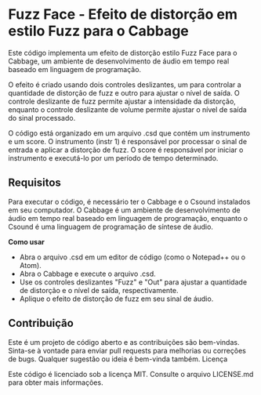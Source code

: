 <h1>Fuzz Face - Efeito de distorção em estilo Fuzz para o Cabbage</h1>

Este código implementa um efeito de distorção estilo Fuzz Face para o Cabbage, um ambiente de desenvolvimento de áudio em tempo real baseado em linguagem de programação.

O efeito é criado usando dois controles deslizantes, um para controlar a quantidade de distorção de fuzz e outro para ajustar o nível de saída. O controle deslizante de fuzz permite ajustar a intensidade da distorção, enquanto o controle deslizante de volume permite ajustar o nível de saída do sinal processado.

O código está organizado em um arquivo .csd que contém um instrumento e um score. O instrumento (instr 1) é responsável por processar o sinal de entrada e aplicar a distorção de fuzz. O score é responsável por iniciar o instrumento e executá-lo por um período de tempo determinado.

<h2>Requisitos</h2>

Para executar o código, é necessário ter o Cabbage e o Csound instalados em seu computador. O Cabbage é um ambiente de desenvolvimento de áudio em tempo real baseado em linguagem de programação, enquanto o Csound é uma linguagem de programação de síntese de áudio.

<strong>Como usar</strong>
    <ul>
        <li>Abra o arquivo .csd em um editor de código (como o Notepad++ ou o Atom).</li>
        <li>Abra o Cabbage e execute o arquivo .csd.</li>
        <li>Use os controles deslizantes "Fuzz" e "Out" para ajustar a quantidade de distorção e o nível de saída, respectivamente.</li>
        <li>Aplique o efeito de distorção de fuzz em seu sinal de áudio.</li>
    </ul>
<h2>Contribuição</h2>
Este é um projeto de código aberto e as contribuições são bem-vindas. Sinta-se à vontade para enviar pull requests para melhorias ou correções de bugs. Qualquer sugestão ou ideia é bem-vinda também.
Licença

Este código é licenciado sob a licença MIT. Consulte o arquivo LICENSE.md para obter mais informações.